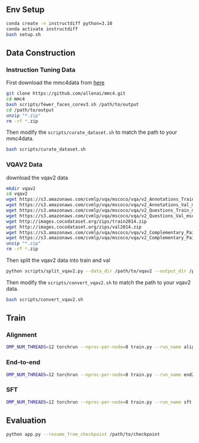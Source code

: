 ## Env Setup
```bash
conda create -n instructdiff python=3.10
conda activate instructdiff
bash setup.sh
```

## Data Construction
### Instruction Tuning Data
First download the mmc4data from [here](https://github.com/allenai/mmc4/blob/main/scripts/fewer_faces_corev3.sh)

```bash
git clone https://github.com/allenai/mmc4.git
cd mmc4
bash scripts/fewer_faces_corev3.sh /path/to/output
cd /path/to/output
unzip "*.zip"
rm -rf *.zip
```

Then modify the `scripts/curate_dataset.sh` to match the path to your mmc4data.
```bash
bash scripts/curate_dataset.sh
```

### VQAV2 Data
download the vqav2 data
```bash
mkdir vqav2
cd vqav2
wget https://s3.amazonaws.com/cvmlp/vqa/mscoco/vqa/v2_Annotations_Train_mscoco.zip
wget https://s3.amazonaws.com/cvmlp/vqa/mscoco/vqa/v2_Annotations_Val_mscoco.zip
wget https://s3.amazonaws.com/cvmlp/vqa/mscoco/vqa/v2_Questions_Train_mscoco.zip
wget https://s3.amazonaws.com/cvmlp/vqa/mscoco/vqa/v2_Questions_Val_mscoco.zip
wget http://images.cocodataset.org/zips/train2014.zip
wget http://images.cocodataset.org/zips/val2014.zip
wget https://s3.amazonaws.com/cvmlp/vqa/mscoco/vqa/v2_Complementary_Pairs_Train_mscoco.zip
wget https://s3.amazonaws.com/cvmlp/vqa/mscoco/vqa/v2_Complementary_Pairs_Val_mscoco.zip
unzip "*.zip"
rm -rf *.zip
```

Then split the vqav2 data into train and val
```bash
python scripts/split_vqav2.py --data_dir /path/to/vqav2 --output_dir /path/to/vqav2_split --shard_size 1000
```

Then modify the `scripts/convert_vqav2.sh` to match the path to your vqav2 data.
```bash
bash scripts/convert_vqav2.sh
```

## Train
### Alignment
```bash
OMP_NUM_THREADS=12 torchrun --nproc-per-node=8 train.py --run_name alignment --config_file siglip_384_luminanexticl_1024_flow_proj.yaml
```

### End-to-end
```bash
OMP_NUM_THREADS=12 torchrun --nproc-per-node=8 train.py --run_name end2end --config_file siglip_384_luminanexticl_1024_flow_inst.yaml
```

### SFT
```bash
OMP_NUM_THREADS=12 torchrun --nproc-per-node=8 train.py --run_name sft --config_file siglip_384_luminanexticl_1024_flow_proj.yaml
```

## Evaluation
```bash
python app.py --resume_from_checkpoint /path/to/checkpoint
```